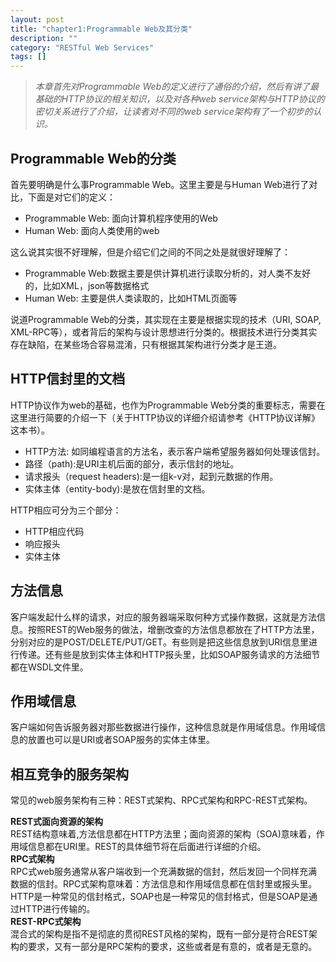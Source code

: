 ```yaml
---
layout: post
title: "chapter1:Programmable Web及其分类"
description: ""
category: "RESTful Web Services"
tags: []
---
```


>*本章首先对Programmable Web的定义进行了通俗的介绍，然后有讲了最基础的HTTP协议的相关知识，以及对各种web service架构与HTTP协议的密切关系进行了介绍，让读者对不同的web service架构有了一个初步的认识。*

## Programmable Web的分类
首先要明确是什么事Programmable Web。这里主要是与Human Web进行了对比，下面是对它们的定义：

* Programmable Web: 面向计算机程序使用的Web
* Human Web: 面向人类使用的web

这么说其实很不好理解，但是介绍它们之间的不同之处是就很好理解了：

* Programmable Web:数据主要是供计算机进行读取分析的，对人类不友好的，比如XML，json等数据格式
* Human Web: 主要是供人类读取的，比如HTML页面等

说道Programmable Web的分类，其实现在主要是根据实现的技术（URI, SOAP, XML-RPC等），或者背后的架构与设计思想进行分类的。根据技术进行分类其实存在缺陷，在某些场合容易混淆，只有根据其架构进行分类才是王道。  

## HTTP信封里的文档
HTTP协议作为web的基础，也作为Programmable Web分类的重要标志，需要在这里进行简要的介绍一下（关于HTTP协议的详细介绍请参考《HTTP协议详解》这本书）。

* HTTP方法: 如同编程语言的方法名，表示客户端希望服务器如何处理该信封。
* 路径（path):是URI主机后面的部分，表示信封的地址。
* 请求报头（request headers):是一组k-v对，起到元数据的作用。
* 实体主体（entity-body):是放在信封里的文档。

HTTP相应可分为三个部分：

* HTTP相应代码
* 响应报头
* 实体主体

## 方法信息
客户端发起什么样的请求，对应的服务器端采取何种方式操作数据，这就是方法信息。按照REST的Web服务的做法，增删改查的方法信息都放在了HTTP方法里，分别对应的是POST/DELETE/PUT/GET。有些则是把这些信息放到URI信息里进行传递。还有些是放到实体主体和HTTP报头里，比如SOAP服务请求的方法细节都在WSDL文件里。
## 作用域信息
客户端如何告诉服务器对那些数据进行操作，这种信息就是作用域信息。作用域信息的放置也可以是URI或者SOAP服务的实体主体里。
## 相互竞争的服务架构
常见的web服务架构有三种：REST式架构、RPC式架构和RPC-REST式架构。

**REST式面向资源的架构**  
REST结构意味着,方法信息都在HTTP方法里；面向资源的架构（SOA)意味着，作用域信息都在URI里。REST的具体细节将在后面进行详细的介绍。  
**RPC式架构**  
RPC式web服务通常从客户端收到一个充满数据的信封，然后发回一个同样充满数据的信封。RPC式架构意味着：方法信息和作用域信息都在信封里或报头里。HTTP是一种常见的信封格式，SOAP也是一种常见的信封格式，但是SOAP是通过HTTP进行传输的。  
**REST-RPC式架构**  
混合式的架构是指不是彻底的贯彻REST风格的架构，既有一部分是符合REST架构的要求，又有一部分是RPC架构的要求，这些或者是有意的，或者是无意的。  


